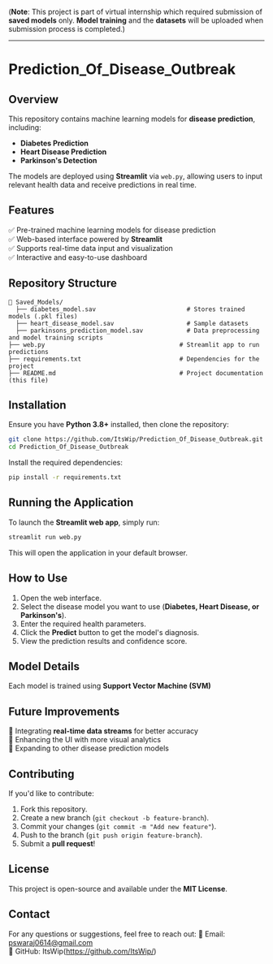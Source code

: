 (**Note**: This project is part of virtual internship which required submission of **saved models** only. **Model training** and the **datasets** will be uploaded when submission process is completed.)

---

# Prediction_Of_Disease_Outbreak

## Overview
This repository contains machine learning models for **disease prediction**, including:
- **Diabetes Prediction**
- **Heart Disease Prediction**
- **Parkinson's Detection**

The models are deployed using **Streamlit** via `web.py`, allowing users to input relevant health data and receive predictions in real time.

## Features
✅ Pre-trained machine learning models for disease prediction  
✅ Web-based interface powered by **Streamlit**  
✅ Supports real-time data input and visualization  
✅ Interactive and easy-to-use dashboard  

## Repository Structure
```
📂 Saved_Models/
  ├── diabetes_model.sav                         # Stores trained models (.pkl files)
  ├── heart_disease_model.sav                    # Sample datasets
  ├── parkinsons_prediction_model.sav            # Data preprocessing and model training scripts
├── web.py                                     # Streamlit app to run predictions
├── requirements.txt                           # Dependencies for the project
├── README.md                                  # Project documentation (this file)
```

## Installation
Ensure you have **Python 3.8+** installed, then clone the repository:
```bash
git clone https://github.com/ItsWip/Prediction_Of_Disease_Outbreak.git
cd Prediction_Of_Disease_Outbreak
```
Install the required dependencies:
```bash
pip install -r requirements.txt
```

## Running the Application
To launch the **Streamlit web app**, simply run:
```bash
streamlit run web.py
```
This will open the application in your default browser.

## How to Use
1. Open the web interface.
2. Select the disease model you want to use (**Diabetes, Heart Disease, or Parkinson's**).
3. Enter the required health parameters.
4. Click the **Predict** button to get the model's diagnosis.
5. View the prediction results and confidence score.

## Model Details
Each model is trained using **Support Vector Machine (SVM)**

## Future Improvements
🔹 Integrating **real-time data streams** for better accuracy  
🔹 Enhancing the UI with more visual analytics  
🔹 Expanding to other disease prediction models  

## Contributing
If you'd like to contribute:
1. Fork this repository.
2. Create a new branch (`git checkout -b feature-branch`).
3. Commit your changes (`git commit -m "Add new feature"`).
4. Push to the branch (`git push origin feature-branch`).
5. Submit a **pull request**!

## License
This project is open-source and available under the **MIT License**.

## Contact
For any questions or suggestions, feel free to reach out:
📧 Email: pswaraj0614@gmail.com  
🐙 GitHub: ItsWip(https://github.com/ItsWip/)

